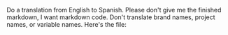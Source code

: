 Do a translation from English to Spanish. Please don't give me the finished markdown, I want markdown code. Don't translate brand names, project names, or variable names. Here's the file:
